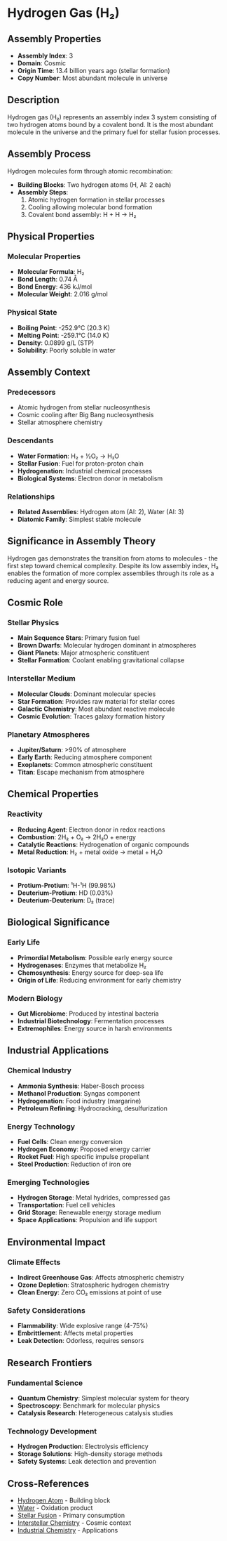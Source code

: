 # Hydrogen Gas (H₂)

## Assembly Properties
- **Assembly Index**: 3
- **Domain**: Cosmic
- **Origin Time**: 13.4 billion years ago (stellar formation)
- **Copy Number**: Most abundant molecule in universe

## Description

Hydrogen gas (H₂) represents an assembly index 3 system consisting of two hydrogen atoms bound by a covalent bond. It is the most abundant molecule in the universe and the primary fuel for stellar fusion processes.

## Assembly Process

Hydrogen molecules form through atomic recombination:
- **Building Blocks**: Two hydrogen atoms (H, AI: 2 each)
- **Assembly Steps**:
  1. Atomic hydrogen formation in stellar processes
  2. Cooling allowing molecular bond formation
  3. Covalent bond assembly: H + H → H₂

## Physical Properties

### Molecular Properties
- **Molecular Formula**: H₂
- **Bond Length**: 0.74 Å
- **Bond Energy**: 436 kJ/mol
- **Molecular Weight**: 2.016 g/mol

### Physical State
- **Boiling Point**: -252.9°C (20.3 K)
- **Melting Point**: -259.1°C (14.0 K)
- **Density**: 0.0899 g/L (STP)
- **Solubility**: Poorly soluble in water

## Assembly Context

### Predecessors
- Atomic hydrogen from stellar nucleosynthesis
- Cosmic cooling after Big Bang nucleosynthesis
- Stellar atmosphere chemistry

### Descendants
- **Water Formation**: H₂ + ½O₂ → H₂O
- **Stellar Fusion**: Fuel for proton-proton chain
- **Hydrogenation**: Industrial chemical processes
- **Biological Systems**: Electron donor in metabolism

### Relationships
- **Related Assemblies**: Hydrogen atom (AI: 2), Water (AI: 3)
- **Diatomic Family**: Simplest stable molecule

## Significance in Assembly Theory

Hydrogen gas demonstrates the transition from atoms to molecules - the first step toward chemical complexity. Despite its low assembly index, H₂ enables the formation of more complex assemblies through its role as a reducing agent and energy source.

## Cosmic Role

### Stellar Physics
- **Main Sequence Stars**: Primary fusion fuel
- **Brown Dwarfs**: Molecular hydrogen dominant in atmospheres
- **Giant Planets**: Major atmospheric constituent
- **Stellar Formation**: Coolant enabling gravitational collapse

### Interstellar Medium
- **Molecular Clouds**: Dominant molecular species
- **Star Formation**: Provides raw material for stellar cores
- **Galactic Chemistry**: Most abundant reactive molecule
- **Cosmic Evolution**: Traces galaxy formation history

### Planetary Atmospheres
- **Jupiter/Saturn**: >90% of atmosphere
- **Early Earth**: Reducing atmosphere component
- **Exoplanets**: Common atmospheric constituent
- **Titan**: Escape mechanism from atmosphere

## Chemical Properties

### Reactivity
- **Reducing Agent**: Electron donor in redox reactions
- **Combustion**: 2H₂ + O₂ → 2H₂O + energy
- **Catalytic Reactions**: Hydrogenation of organic compounds
- **Metal Reduction**: H₂ + metal oxide → metal + H₂O

### Isotopic Variants
- **Protium-Protium**: ¹H-¹H (99.98%)
- **Deuterium-Protium**: HD (0.03%)
- **Deuterium-Deuterium**: D₂ (trace)

## Biological Significance

### Early Life
- **Primordial Metabolism**: Possible early energy source
- **Hydrogenases**: Enzymes that metabolize H₂
- **Chemosynthesis**: Energy source for deep-sea life
- **Origin of Life**: Reducing environment for early chemistry

### Modern Biology
- **Gut Microbiome**: Produced by intestinal bacteria
- **Industrial Biotechnology**: Fermentation processes
- **Extremophiles**: Energy source in harsh environments

## Industrial Applications

### Chemical Industry
- **Ammonia Synthesis**: Haber-Bosch process
- **Methanol Production**: Syngas component
- **Hydrogenation**: Food industry (margarine)
- **Petroleum Refining**: Hydrocracking, desulfurization

### Energy Technology
- **Fuel Cells**: Clean energy conversion
- **Hydrogen Economy**: Proposed energy carrier
- **Rocket Fuel**: High specific impulse propellant
- **Steel Production**: Reduction of iron ore

### Emerging Technologies
- **Hydrogen Storage**: Metal hydrides, compressed gas
- **Transportation**: Fuel cell vehicles
- **Grid Storage**: Renewable energy storage medium
- **Space Applications**: Propulsion and life support

## Environmental Impact

### Climate Effects
- **Indirect Greenhouse Gas**: Affects atmospheric chemistry
- **Ozone Depletion**: Stratospheric hydrogen chemistry
- **Clean Energy**: Zero CO₂ emissions at point of use

### Safety Considerations
- **Flammability**: Wide explosive range (4-75%)
- **Embrittlement**: Affects metal properties
- **Leak Detection**: Odorless, requires sensors

## Research Frontiers

### Fundamental Science
- **Quantum Chemistry**: Simplest molecular system for theory
- **Spectroscopy**: Benchmark for molecular physics
- **Catalysis Research**: Heterogeneous catalysis studies

### Technology Development
- **Hydrogen Production**: Electrolysis efficiency
- **Storage Solutions**: High-density storage methods
- **Safety Systems**: Leak detection and prevention

## Cross-References

- [Hydrogen Atom](/domains/cosmic/atoms/hydrogen.md) - Building block
- [Water](/domains/cosmic/molecules/water.md) - Oxidation product
- [Stellar Fusion](/theory/astrophysics/fusion.md) - Primary consumption
- [Interstellar Chemistry](/domains/cosmic/chemistry/interstellar.md) - Cosmic context
- [Industrial Chemistry](/domains/technological/chemistry/industrial.md) - Applications